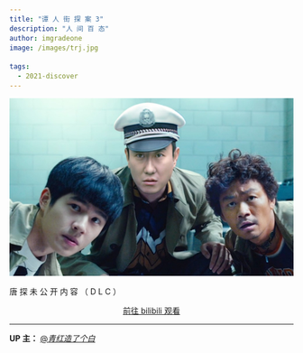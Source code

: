 ```yaml
---
title: "谭 人 街 探 案 3"
description: "人 间 百 态"
author: imgradeone
image: /images/trj.jpg

tags:
  - 2021-discover
---
```


![](/images/trj.jpg)

唐 探 未 公 开 内 容 （ D L C ）

<div style="text-align: center">
  <p><a rel="nofollow noopener noreferrer" target="_blank" href="https://www.bilibili.com/video/BV1XK4y1D7ss" class="button">前往 bilibili 观看</a></p>
</div>

---

**UP 主：** [@_青红造了个白_](https://space.bilibili.com/21778075)